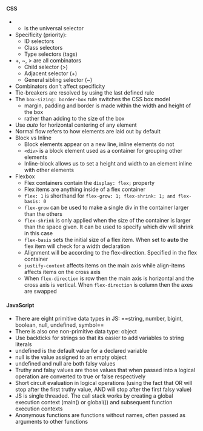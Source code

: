 #### CSS
- * is the universal selector
- Specificity (priority):
	- ID selectors
	- Class selectors
	- Type selectors (tags)
- +, ~, > are all combinators
	- Child selector (>)
	- Adjacent selector (+)
	- General sibling selector (~)
- Combinators don't affect specificity
- Tie-breakers are resolved by using the last defined rule
- The `box-sizing: border-box` rule switches the CSS box model
	- margin, padding and border is made within the width and height of the box
	- rather than adding to the size of the box
- Use *auto* for horizontal centering of any element
- Normal flow refers to how elements are laid out by default
- Block vs Inline
	- Block elements appear on a new line, inline elements do not
	- `<div>` is a block element used as a container for grouping other elements
	- Inline-block allows us to set a height and width to an element inline with other elements
- Flexbox
	- Flex containers contain the `display: flex;` property
	- Flex items are anything inside of a flex container
	- `flex: 1` is shorthand for `flex-grow: 1; flex-shrink: 1; and flex-basis: 0`
	- `flex-grow` can be used to make a single div in the container larger than the others
	- `flex-shrink` is only applied when the size of the container is larger than the space given. It can be used to specify which div will shrink in this case
	- `flex-basis` sets the initial size of a flex item. When set to **auto** the flex item will check for a width declaration
	- Alignment will be according to the flex-direction. Specified in the flex container
	- `justify-content` affects items on the main axis while align-items affects items on the cross axis
	- When `flex-direction` is row then the main axis is horizontal and the cross axis is vertical. When `flex-direction` is column then the axes are swapped

#### JavaScript
- There are eight primitive data types in JS: ==string, number, bigint, boolean, null, undefined, symbol== 
- There is also one non-primitive data type: object
- Use backticks for strings so that its easier to add variables to string literals
- undefined is the default value for a declared variable
- null is the value assigned to an empty object
- undefined and null are both falsy values
- Truthy and falsy values are those values that when passed into a logical operation are converted to true or false respectively
- Short circuit evaluation in logical operations (using the fact that OR will stop after the first truthy value, AND will stop after the first falsy value)
- JS is single threaded. The call stack works by creating a global execution context (main() or global()) and subsequent function execution contexts
- Anonymous functions are functions without names, often passed as arguments to other functions